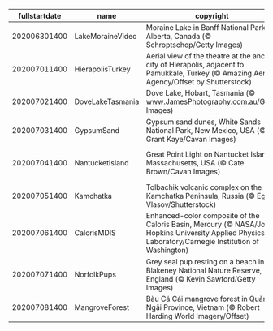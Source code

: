 |fullstartdate|name|copyright|title|image|
|--|--|--|--|--|
202006301400|LakeMoraineVideo|Moraine Lake in Banff National Park, Alberta, Canada (© Schroptschop/Getty Images)|Celebrating Canada Day|![](/en-AU/2020/07/202006301400LakeMoraineVideo.jpg)|
202007011400|HierapolisTurkey|Aerial view of the theatre at the ancient city of Hierapolis, adjacent to Pamukkale, Turkey (© Amazing Aerial Agency/Offset by Shutterstock)|Take in a historic show|![](/en-AU/2020/07/202007011400HierapolisTurkey.jpg)|
202007021400|DoveLakeTasmania|Dove Lake, Hobart, Tasmania (© www.JamesPhotography.com.au/Getty Images)|Tasmania’s loveliest lake|![](/en-AU/2020/07/202007021400DoveLakeTasmania.jpg)|
202007031400|GypsumSand|Gypsum sand dunes, White Sands National Park, New Mexico, USA (© Grant Kaye/Cavan Images)|Sands of time|![](/en-AU/2020/07/202007031400GypsumSand.jpg)|
202007041400|NantucketIsland|Great Point Light on Nantucket Island, Massachusetts, USA (© Cate Brown/Cavan Images)|There once was a lighthouse from...|![](/en-AU/2020/07/202007041400NantucketIsland.jpg)|
202007051400|Kamchatka|Tolbachik volcanic complex on the Kamchatka Peninsula, Russia (© Egor Vlasov/Shutterstock)|Welcome to the Ring of Fire|![](/en-AU/2020/07/202007051400Kamchatka.jpg)|
202007061400|CalorisMDIS|Enhanced-color composite of the Caloris Basin, Mercury (© NASA/Johns Hopkins University Applied Physics Laboratory/Carnegie Institution of Washington)|Mercury in retrograde|![](/en-AU/2020/07/202007061400CalorisMDIS.jpg)|
202007071400|NorfolkPups|Grey seal pup resting on a beach in Blakeney National Nature Reserve, England (© Kevin Sawford/Getty Images)|It's only Wednesday|![](/en-AU/2020/07/202007071400NorfolkPups.jpg)|
202007081400|MangroveForest|Bàu Cá Cái mangrove forest in Quảng Ngãi Province, Vietnam (© Robert Harding World Imagery/Offset)|How Quảng Ngãi got its grove back|![](/en-AU/2020/07/202007081400MangroveForest.jpg)|

